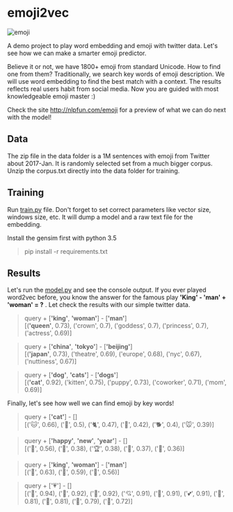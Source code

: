 # emoji2vec
![emoji](https://github.com/jiali-ms/emoji2vec/blob/master/logo.png)

A demo project to play word embedding and emoji with twitter data. Let's see how we can make a smarter emoji predictor.  
  
Believe it or not, we have 1800+ emoji from standard Unicode. How to find one from them? Traditionally, we search key words of emoji description. We will use word embedding to find the best match with a context. The results reflects real users habit from social media. Now you are guided with most knowledgeable emoji master :)

Check the site http://nlpfun.com/emoji for a preview of what we can do next with the model!  

##   Data 
The zip file in the data folder is a 1M sentences with emoji from Twitter about 2017-Jan. It is randomly selected set from a much bigger corpus. Unzip the corpus.txt directly into the data folder for training. 
## Training
Run [train.py](https://github.com/jiali-ms/emoji2vec/blob/master/train.py) file. Don't forget to set correct parameters like vector size, windows size, etc. It will dump a model and a raw text file for the embedding.   

Install the gensim first with python 3.5
> pip install -r requirements.txt 
## Results
Let's run the [model.py](https://github.com/jiali-ms/emoji2vec/blob/master/model.py) and see the console output. If you ever played word2vec before, you know the answer for the famous play **'King' - 'man' + 'woman' = ?** . Let check the results with our simple twitter data.
> query + [**'king'**, **'woman'**] - [**'man'**]  
[(**'queen'**, 0.73), ('crown', 0.7), ('goddess', 0.7), ('princess', 0.7), ('actress', 0.69)]

>query + [**'china'**, **'tokyo'**] - [**'beijing'**]  
[(**'japan'**, 0.73), ('theatre', 0.69), ('europe', 0.68), ('nyc', 0.67), ('nuttiness', 0.67)]

>query + [**'dog'**, **'cats'**] - [**'dogs'**]  
[(**'cat'**, 0.92), ('kitten', 0.75), ('puppy', 0.73), ('coworker', 0.71), ('mom', 0.69)]

Finally, let's see how well we can find emoji by key words!
> query + [**'cat'**] - []  
[('🐱', 0.66), ('🐶', 0.5), ('🐈', 0.47), ('🐰', 0.42), ('🐕', 0.4), ('🐭', 0.39)]

>query + [**'happy'**, **'new'**, **'year'**] - []  
[('🎉', 0.56), ('🎄', 0.38), ('🏆', 0.38), ('🍾', 0.37), ('🎁', 0.36)]

>query + [**'king'**, **'woman'**] - [**'man'**]  
[('👑', 0.63), ('👸', 0.59), ('🦁', 0.56)]

>query + ['💗'] - []  
[('💓', 0.94), ('💜', 0.92), ('💖', 0.92), ('💘', 0.91), ('💞', 0.91), ('💕', 0.91), ('💛', 0.81), ('💙', 0.81), ('💟', 0.79), ('💝', 0.72)]


